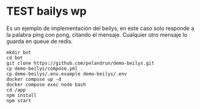 # TEST bailys wp
Es un ejemplo de implementación del beilys, en este caso solo responde a la palabra ping con pong, citando el mensaje. Cualquier otro mensaje lo guarda en queue de redis. 
~~~
mkdir bot
cd bot
git clone https://github.com/pelandrun/demo-beilys.git
cp demo-beilys/compose.yml .
cp demo-beilys/.env.example demo-beilys/.env
docker compose up -d
docker compose exec node bash
cd /app
npm install
npm start
~~~

